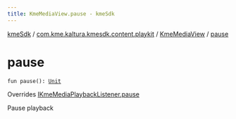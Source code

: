 ```yaml
---
title: KmeMediaView.pause - kmeSdk
---
```


[kmeSdk](../../index.html) / [com.kme.kaltura.kmesdk.content.playkit](../index.html) / [KmeMediaView](index.html) / [pause](./pause.html)

# pause

`fun pause(): `[`Unit`](https://kotlinlang.org/api/latest/jvm/stdlib/kotlin/-unit/index.html)

Overrides [IKmeMediaPlaybackListener.pause](../-i-kme-media-playback-listener/pause.html)

Pause playback


